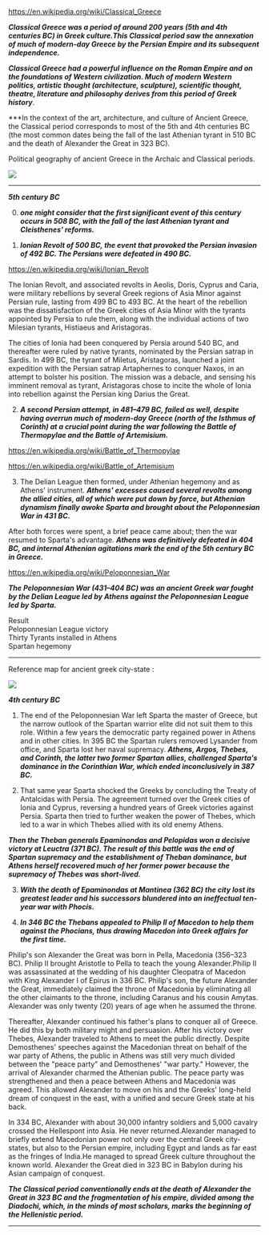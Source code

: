 https://en.wikipedia.org/wiki/Classical_Greece


***Classical Greece was a period of around 200 years (5th and 4th centuries BC) in Greek culture.This Classical period saw the annexation of much of modern-day Greece by the Persian Empire and its subsequent independence.*** 

***Classical Greece had a powerful influence on the Roman Empire and on the foundations of Western civilization. Much of modern Western politics, artistic thought (architecture, sculpture), scientific thought, theatre, literature and philosophy derives from this period of Greek history***. 

***In the context of the art, architecture, and culture of Ancient Greece, the Classical period corresponds to most of the 5th and 4th centuries BC (the most common dates being the fall of the last Athenian tyrant in 510 BC and the death of Alexander the Great in 323 BC). 


Political geography of ancient Greece in the Archaic and Classical periods.

![](https://upload.wikimedia.org/wikipedia/commons/5/5d/Map_of_Archaic_Greece_%28English%29.jpg)


------------------------------------------------------------------------------------------------------------------------

***5th century BC***

0) ***one might consider that the first significant event of this century occurs in 508 BC, with the fall of the last Athenian tyrant and Cleisthenes' reforms.***


1) ***Ionian Revolt of 500 BC, the event that provoked the Persian invasion of 492 BC. The Persians were defeated in 490 BC.***

https://en.wikipedia.org/wiki/Ionian_Revolt

The Ionian Revolt, and associated revolts in Aeolis, Doris, Cyprus and Caria, were military rebellions by several Greek regions of Asia Minor against Persian rule, lasting from 499 BC to 493 BC. At the heart of the rebellion was the dissatisfaction of the Greek cities of Asia Minor with the tyrants appointed by Persia to rule them, along with the individual actions of two Milesian tyrants, Histiaeus and Aristagoras.

 The cities of Ionia had been conquered by Persia around 540 BC, and thereafter were ruled by native tyrants, nominated by the Persian satrap in Sardis. In 499 BC, the tyrant of Miletus, Aristagoras, launched a joint expedition with the Persian satrap Artaphernes to conquer Naxos, in an attempt to bolster his position. The mission was a debacle, and sensing his imminent removal as tyrant, Aristagoras chose to incite the whole of Ionia into rebellion against the Persian king Darius the Great.
 
 
 2) ***A second Persian attempt, in 481–479 BC, failed as well, despite having overrun much of modern-day Greece (north of the Isthmus of Corinth) at a crucial point during the war following the Battle of Thermopylae and the Battle of Artemisium.***
 
 
 https://en.wikipedia.org/wiki/Battle_of_Thermopylae
 
 https://en.wikipedia.org/wiki/Battle_of_Artemisium
 
 
3) The Delian League then formed, under Athenian hegemony and as Athens' instrument. ***Athens' excesses caused several revolts among the allied cities, all of which were put down by force, but Athenian dynamism finally awoke Sparta and brought about the Peloponnesian War in 431 BC.***

After both forces were spent, a brief peace came about; then the war resumed to Sparta's advantage. ***Athens was definitively defeated in 404 BC, and internal Athenian agitations mark the end of the 5th century BC in Greece.***

https://en.wikipedia.org/wiki/Peloponnesian_War

***The Peloponnesian War (431–404 BC) was an ancient Greek war fought by the Delian League led by Athens against the Peloponnesian League led by Sparta.***


Result \
Peloponnesian League victory \
Thirty Tyrants installed in Athens \
Spartan hegemony 

-----------------------------------------------------------------------------------------------------------------------

Reference map for ancient greek city-state :

![](https://upload.wikimedia.org/wikipedia/commons/3/3a/Map_Greco-Persian_Wars-en.svg)



***4th century BC***

1) The end of the Peloponnesian War left Sparta the master of Greece, but the narrow outlook of the Spartan warrior elite did not suit them to this role. Within a few years the democratic party regained power in Athens and in other cities. In 395 BC the Spartan rulers removed Lysander from office, and Sparta lost her naval supremacy. ***Athens, Argos, Thebes, and Corinth, the latter two former Spartan allies, challenged Sparta's dominance in the Corinthian War, which ended inconclusively in 387 BC.***

2) That same year Sparta shocked the Greeks by concluding the Treaty of Antalcidas with Persia. The agreement turned over the Greek cities of Ionia and Cyprus, reversing a hundred years of Greek victories against Persia. Sparta then tried to further weaken the power of Thebes, which led to a war in which Thebes allied with its old enemy Athens.

***Then the Theban generals Epaminondas and Pelopidas won a decisive victory at Leuctra (371 BC). The result of this battle was the end of Spartan supremacy and the establishment of Theban dominance, but Athens herself recovered much of her former power because the supremacy of Thebes was short-lived.***

3)  ***With the death of Epaminondas at Mantinea (362 BC) the city lost its greatest leader and his successors blundered into an ineffectual ten-year war with Phocis.***

4) ***In 346 BC the Thebans appealed to Philip II of Macedon to help them against the Phocians, thus drawing Macedon into Greek affairs for the first time.***


Philip's son Alexander the Great was born in Pella, Macedonia (356–323 BC). Philip II brought Aristotle to Pella to teach the young Alexander.Philip II was assassinated at the wedding of his daughter Cleopatra of Macedon with King Alexander I of Epirus in 336 BC. Philip's son, the future Alexander the Great, immediately claimed the throne of Macedonia by eliminating all the other claimants to the throne, including Caranus and his cousin Amytas. Alexander was only twenty (20) years of age when he assumed the throne.

Thereafter, Alexander continued his father's plans to conquer all of Greece. He did this by both military might and persuasion. After his victory over Thebes, Alexander traveled to Athens to meet the public directly. Despite Demosthenes' speeches against the Macedonian threat on behalf of the war party of Athens, the public in Athens was still very much divided between the "peace party" and Demosthenes' "war party." However, the arrival of Alexander charmed the Athenian public. The peace party was strengthened and then a peace between Athens and Macedonia was agreed. This allowed Alexander to move on his and the Greeks' long-held dream of conquest in the east, with a unified and secure Greek state at his back.

In 334 BC, Alexander with about 30,000 infantry soldiers and 5,000 cavalry crossed the Hellespont into Asia. He never returned.Alexander managed to briefly extend Macedonian power not only over the central Greek city-states, but also to the Persian empire, including Egypt and lands as far east as the fringes of India.He managed to spread Greek culture throughout the known world. Alexander the Great died in 323 BC in Babylon during his Asian campaign of conquest.

***The Classical period conventionally ends at the death of Alexander the Great in 323 BC and the fragmentation of his empire, divided among the Diadochi, which, in the minds of most scholars, marks the beginning of the Hellenistic period.***



------------------------------------------------------------------------------------------------------------------------











